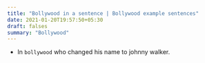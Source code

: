 ```yaml
---
title: "Bollywood in a sentence | Bollywood example sentences"
date: 2021-01-20T19:57:50+05:30
draft: falses
summary: "Bollywood"
---
```

- In `bollywood` who changed his name to johnny walker.
                 
